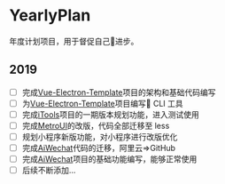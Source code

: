 # YearlyPlan

年度计划项目，用于督促自己进步。

## 2019

- [ ] 完成[Vue-Electron-Template](https://github.com/BingKui/Vue-Electron-Template)项目的架构和基础代码编写
- [ ] 为[Vue-Electron-Template](https://github.com/BingKui/Vue-Electron-Template)项目编写 CLI 工具
- [ ] 完成[iTools](https://github.com/BingKui/iTools)项目的一期版本规划功能，进入测试使用
- [ ] 完成[MetroUI](https://github.com/BingKui/MetroUI)的改版，代码全部迁移至 less
- [ ] 规划小程序新版功能，对小程序进行改版优化
- [ ] 完成[AiWechat](https://code.aliyun.com/KangBingKui/AiWechat)代码的迁移，阿里云=>GitHub
- [ ] 完成[AiWechat](https://code.aliyun.com/KangBingKui/AiWechat)项目的基础功能编写，能够正常使用
- [ ] 后续不断添加...